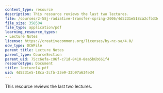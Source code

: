 ```yaml
---
content_type: resource
description: This resource reviews the last two lectures.
file: /courses/2-58j-radiative-transfer-spring-2006/4d5231e518ca2cfb33e933b97a634e34_lecture14.pdf
file_size: 358504
file_type: application/pdf
learning_resource_types:
- Lecture Notes
license: https://creativecommons.org/licenses/by-nc-sa/4.0/
ocw_type: OCWFile
parent_title: Lecture Notes
parent_type: CourseSection
parent_uid: 75cc6efa-c06f-c71d-8410-8ea5b6b661f4
resourcetype: Document
title: lecture14.pdf
uid: 4d5231e5-18ca-2cfb-33e9-33b97a634e34
---
```

This resource reviews the last two lectures.